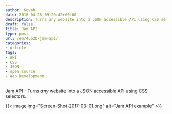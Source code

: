 ```yaml
---
author: Kovah
date: 2016-04-28 09:20:42+00:00
description: Turns any website into a JSON accessible API using CSS selectors.
draft: false
title: Jam API
type: post
url: /en/46b2b-jam-api/
categories:
- Article
tags:
- API
- CSS
- JSON
- open source
- Web Development
---
```


[Jam API](http://www.jamapi.xyz/) - Turns _any_ website into a JSON accessible API using CSS selectors.

{{< image img="Screen-Shot-2017-03-01.png" alt="Jam API example" >}}
